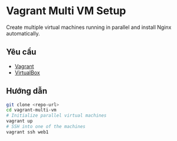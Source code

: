# Vagrant Multi VM Setup
Create multiple virtual machines running in parallel and install Nginx automatically.
## Yêu cầu
- [Vagrant](https://www.vagrantup.com/downloads)
- [VirtualBox](https://www.virtualbox.org/)
## Hướng dẫn
```bash
git clone <repo-url>
cd vagrant-multi-vm
# Initialize parallel virtual machines
vagrant up
# SSH into one of the machines
vagrant ssh web1

